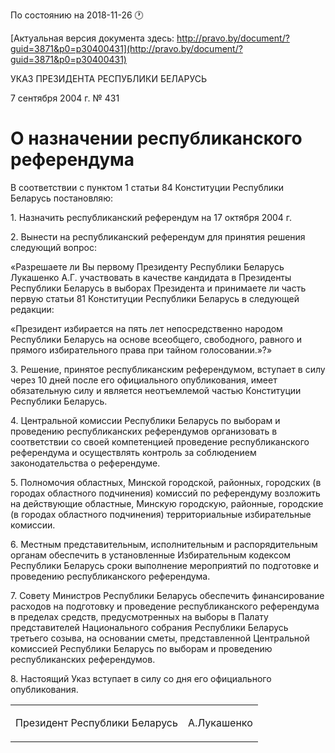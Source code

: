 По состоянию на 2018-11-26 &#x1F550;

[Актуальная версия документа здесь: http://pravo.by/document/?guid=3871&p0=p30400431](http://pravo.by/document/?guid=3871&p0=p30400431)

<p>УКАЗ ПРЕЗИДЕНТА РЕСПУБЛИКИ БЕЛАРУСЬ</p>
<p>7 сентября 2004 г. № 431</p>
<h1>О назначении республиканского референдума</h1>
<p>В соответствии с пунктом 1 статьи 84 Конституции Республики Беларусь постановляю:</p>
<p>1. Назначить республиканский референдум на 17 октября 2004 г.</p>
<p>2. Вынести на республиканский референдум для принятия решения следующий вопрос:</p>
<p>«Разрешаете ли Вы первому Президенту Республики Беларусь Лукашенко А.Г. участвовать в качестве кандидата в Президенты Республики Беларусь в выборах Президента и принимаете ли часть первую статьи 81 Конституции Республики Беларусь в следующей редакции:</p>
<p>«Президент избирается на пять лет непосредственно народом Республики Беларусь на основе всеобщего, свободного, равного и прямого избирательного права при тайном голосовании.»?»</p>
<p>3. Решение, принятое республиканским референдумом, вступает в силу через 10 дней после его официального опубликования, имеет обязательную силу и является неотъемлемой частью Конституции Республики Беларусь.</p>
<p>4. Центральной комиссии Республики Беларусь по выборам и проведению республиканских референдумов организовать в соответствии со своей компетенцией проведение республиканского референдума и осуществлять контроль за соблюдением законодательства о референдуме.</p>
<p>5. Полномочия областных, Минской городской, районных, городских (в городах областного подчинения) комиссий по референдуму возложить на действующие областные, Минскую городскую, районные, городские (в городах областного подчинения) территориальные избирательные комиссии.</p>
<p>6. Местным представительным, исполнительным и распорядительным органам обеспечить в установленные Избирательным кодексом Республики Беларусь сроки выполнение мероприятий по подготовке и проведению республиканского референдума.</p>
<p>7. Совету Министров Республики Беларусь обеспечить финансирование расходов на подготовку и проведение республиканского референдума в пределах средств, предусмотренных на выборы в Палату представителей Национального собрания Республики Беларусь третьего созыва, на основании сметы, представленной Центральной комиссией Республики Беларусь по выборам и проведению республиканских референдумов.</p>
<p>8. Настоящий Указ вступает в силу со дня его официального опубликования.</p>
<p></p>
<table><tr>
<td><p>Президент Республики Беларусь</p></td>
<td><p>А.Лукашенко</p></td>
</tr></table>
<p></p>
